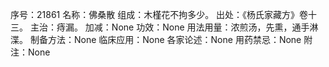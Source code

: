 序号：21861
名称：佛桑散
组成：木槿花不拘多少。
出处：《杨氏家藏方》卷十三。
主治：痔漏。
加减：None
功效：None
用法用量：浓煎汤，先熏，通手淋渫。
制备方法：None
临床应用：None
各家论述：None
用药禁忌：None
附注：None
